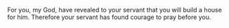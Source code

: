 For you, my God, have revealed to your servant that you will build a house for him. Therefore your servant has found courage to pray before you.

